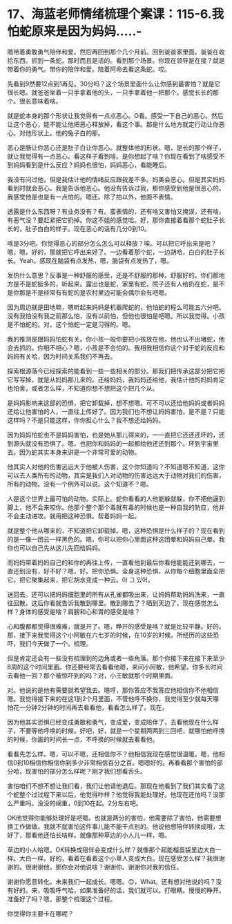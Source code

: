 # 17、海蓝老师情绪梳理个案课：115-6.我怕蛇原来是因为妈妈.....-

嗯带着勇敢勇气陪伴和爱。然后再回到那个几个月前。回到爸爸家里面。爸爸在收拾东西。抓到一条蛇。那时而且是活的。看到那个场景。你现在领导是在接？就是带着你的勇气。带你的陪伴和爱。陪着阿命去看这条蛇。哎。

先看到9然要12点到1再见。30分吗？这个场景里面什么让你感到最害怕？就是它很长嗯。就爸爸坐着一只手拿着他的头，一只手拿着他一把那个。感觉长长的那个。很长意味着啥。

就是蛇本身的那个形状让我觉得有一点点恶心。O看。感受一下自己的恶心。然后让这个恶心，能不能让他把恶心释放掉，看这个事。那是什么地方就定行动让你恶心。对他形状上。他的兔子白的那。

恶心是肠让你恶心还是肚子白让你恶心。就整体他的形状。嗯，是长的那个样子，就让我觉得有一点恶心。看这样子看到啥。是你想起了啥？你现在看到了啥感受不到妈妈看到是什么反应？妈妈也很怕，妈妈恶心，看能睡后。

我没有问过他，但是我估计他的情绪反应跟我差不多。妈美会恶心。但是其实妈妈看到时就会恶心。我是告诉他恶心。他没有告诉过我，那你感受到他是很恶心的。我感觉他是也是有一点怕的。嗯还。除了拍以外，他面不表情。

透露是什么东西呀？有业务没有？有。蛮表情的，还有啥又害怕又掩误，还有啥。有恶气没？要赶紧把它扔掉。你这不姐的感觉哈。好，那你直接着看那个蛇肚子长长的，肚子白白的样子。现在恶心的话有几分0到10。

啥是3分吧。你觉得恶心的部分怎么怎么可以释放？唉。可以把它呼出来是吧？嗯，嗯，好的，那就把它呼出来好了。一边看着那个蛇，一边胡哈，白白的肚子长长。Yeah。感现在脑袋有点发热，嗯，脑袋有点发热了，嗯。

发热什么意思？反事是一种舒服的感受，还是不舒服的那种。舒服好的。你们那地方是不是蛇挺多的，听起来。露出也是蛇，家里有蛇，院子还有人给扔在蛇，是不是你那是不是经常有有蛇的是农村里边可能会偶尔会有吧嗯。

因为周边就是田地嘛，嗯听起来妈妈是机器爬蛇的，他怕蛇的程么可能五六分吧。没有我怕没有我之前那么怕，没有以前怕，但他也很怕是吧嗯。所以我觉得。小孩是不怕蛇的。对，这个怕蛇一定是习得的。嗯。

我的推测是跟妈妈怕蛇有关。你小孩一般你要把小孩放在他，他也认不出堵蛇，他会去抓的。你相不相心？嗯，小孩是不会怕的。我相我相信你这个对于蛇的反应和妈妈有关哈，因为时间关系我们不再去。

探索根源落今已经探索的能看到一些一些相关的部分。那我们把传承这部分把它把它写写掉，就是从妈妈那儿来的。还给妈妈，我妈妈还给他，我估计他的妈妈肯定也怕舍，或者怎么样，不知道你想不想把这个把几个从。

是妈妈影响来这部的恐惧，把它卸载掉，想不想嗯。可不可以还给他妈妈或者妈妈还给让他害怕的人，一直往上传好了。因为我们也不想让妈妈害怕，是不是？只能这样吗？不是只能这样，你你担心什么？我不想还给妈妈。

因为妈妈怕蛇也不是妈妈害怕，也是她从那儿得来的，一一直把它还还还坏的，还到源头就没有恐惧了。嗯，也把你和妈妈的一起都给他还还到那个。环到宇宙里去。因为蛇其实本身来讲是一个非常可爱的动物。

他其实人对他的伤害远远大于他被人伤害，这个你知道吗？不知道嗯不知道，这你可以去人类所有的动物，其实是我们人对动物的伤害远远大于动物对我们的伤害，所有的动物。没有一个例外可以说。这个知道不？嗯。

人是这个世界上最可怕的动物。实际上。蛇你看看的人他能躲就躲，你不把他逼到脚上，他不会来咬你。他那个整个那个毒就有毒的时候也是一种自我的防应，他并不会主动进攻。就用把这种恐惧。帮着妈妈一起。

就是整个他从哪来的，不知道把它卸载掉。嗯，这种恐惧是什么样子的？现在看到的是一像一团云一样黑色的。嗯，你可以把你心里面这种这团晕和妈妈自己晕。我你也可以自己先从这儿先回给妈妈。

而妈妈带着妈妈自己的和你的再往上传，一直看他到最后你看他能能还到哪去，一直还到没有，好不好？嗯，好。把你恐惧。全身这种恐惧，从你每个细胞里面全把它。把它聚集起来，把它胡水变成一种云。아 그 있어。

送回去。还可以把妈妈细胞里的所有从孔雀都吸出来，让妈妈帮助妈妈洗来，一直往回散。这后你看就告诉我散到哪里。散到哪去了？晒到天边了，现在感觉怎么样？身体的感受是啥？肩膀和心和胃的感受是啥？

心和腹都都觉得很难难，就是开了。嗯，睁开的感受是啥？就是比较平静。好的。那，接下来我觉得这个小阿敏在六七岁的时候，在10岁的时候。所经历的这些恐吓，我们今天做了一个。梳理。

但是肯定还会有一些没有梳理到的边角或者一些角落。那个你接下来在接下来至少8周的这个时间里面。你还要经常去看看他嗯，来问小阿敏，他希望。你多长时间去看他一回？那个被惊吓到的吗？对，小王敏就那个时期里面。

对。他说的是他有需要就希望我去。嗯哼，那你答应不我答应他相信你不他相信嗯。我觉得接下来的在这1到2个月里面，不管他呼不换你，我觉得至少就每天哪怕花一分钟2分钟的时间再去看看他，看看怎么样了。现在。

因为他其实恐惧已经变成勇敢和勇气，变成爱，变成陪伴了，去看他现在什么样子，不要等他呼唤的时候。好吧，好，就是一个星期两两到三回吧，就哪怕他呼换的时候，你画的时间长一点，不呼换的时候就去看看他。

看看先怎么样。嗯，可以不嗯，还相信你不？他相信我现在感觉很温暖。嗯，他相信0到10相信你相信你到多少非常相信百分之百。嗯嗯好的。再看看那个害怕的部分哈，现害怕的部分怎么样呢？刚才我们想看舌头。

害怕咱们不想不想让我们看，我们让他请他退后。那现在他看到了我们其实看了这个蛇整个过过程下来以后，他觉得咋样？他觉得我能处理好。他现在还怕吗？没那么严重吗。没没的绵重，0到10在起。2分左右吧。

OK他觉得你能够处理好是吧嗯。也就是两分的害怕，他需要除了害怕，他需要想换工作做做。我就不就害怕这件事儿能不能干点别的。他说他想陪伴转换成哦，太好了，那看他还怕长啥样。就像那种草边的小人儿一样，嗯。

草边的小人哈嗯。OK转换成陪伴会变成什么样？就像那个超能榴蛋袋里边大白一样。大白一样。好的，看着在看着这个小草人变成大白。现在感受怎么样？我很谢谢的。很谢谢他，那你会对他说啥？谢谢你。谢谢你对我的信任。

谢谢你愿意转化。未来我们一起成长。嗯嗯。😊，What。还有想对他说的吗？没有好的。来，吸吸呼气哈，如果准备好的话，我们就可以。打眼睛。慢慢的睁开。准备好了吗？嗯，那整个梳理这个过程。

你觉得你主要卡在哪呢？